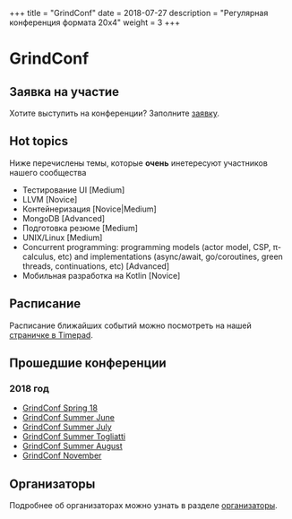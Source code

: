 +++
title = "GrindConf"
date = 2018-07-27
description = "Регулярная конференция формата 20х4"
weight = 3
+++

# GrindConf

## Заявка на участие

Хотите выступить на конференции? Заполните [заявку](https://goo.gl/forms/CNa9Fwk2v078AYih2).

## Hot topics

Ниже перечислены темы, которые **очень** инетересуют участников нашего сообщества

- Тестирование UI [Medium]
- LLVM [Novice]
- Контейнеризация [Novice|Medium]
- MongoDB [Advanced]
- Подготовка резюме [Medium]
- UNIX/Linux [Medium]
- Concurrent programming: programming models (actor model, CSP, π-calculus, etc) and implementations 
(async/await, go/coroutines, green threads, continuations, etc) [Advanced]
- Мобильная разработка на Kotlin [Novice]

## Расписание

Расписание ближайших событий можно посмотреть на нашей [страничке в Timepad](https://samara-it-community.timepad.ru/).

## Прошедшие конференции

### 2018 год

- [GrindConf Spring 18](https://samara-it-community.timepad.ru/event/706307/)
- [GrindConf Summer June](https://samara-it-community.timepad.ru/event/736565/)
- [GrindConf Summer July](https://vk.com/event168174576)
- [GrindConf Summer Togliatti](https://vk.com/event167740154)
- [GrindConf Summer August](https://vk.com/event169250053)
- [GrindConf November](https://vk.com/event172461220)

## Организаторы

Подробнее об организаторах можно узнать в разделе [организаторы](/people/orgs/#grind_conf).
